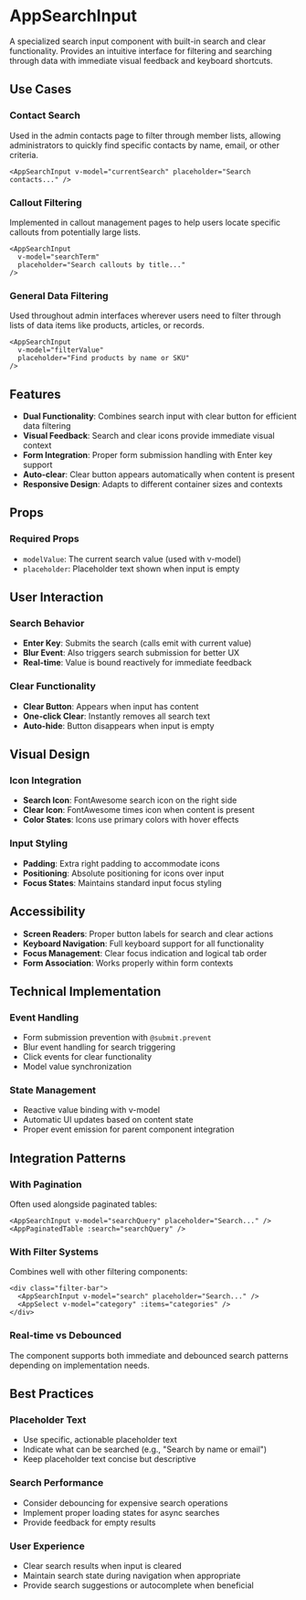# AppSearchInput

A specialized search input component with built-in search and clear functionality. Provides an intuitive interface for filtering and searching through data with immediate visual feedback and keyboard shortcuts.

## Use Cases

### Contact Search

Used in the admin contacts page to filter through member lists, allowing administrators to quickly find specific contacts by name, email, or other criteria.

```vue
<AppSearchInput v-model="currentSearch" placeholder="Search contacts..." />
```

### Callout Filtering

Implemented in callout management pages to help users locate specific callouts from potentially large lists.

```vue
<AppSearchInput
  v-model="searchTerm"
  placeholder="Search callouts by title..."
/>
```

### General Data Filtering

Used throughout admin interfaces wherever users need to filter through lists of data items like products, articles, or records.

```vue
<AppSearchInput
  v-model="filterValue"
  placeholder="Find products by name or SKU"
/>
```

## Features

- **Dual Functionality**: Combines search input with clear button for efficient data filtering
- **Visual Feedback**: Search and clear icons provide immediate visual context
- **Form Integration**: Proper form submission handling with Enter key support
- **Auto-clear**: Clear button appears automatically when content is present
- **Responsive Design**: Adapts to different container sizes and contexts

## Props

### Required Props

- `modelValue`: The current search value (used with v-model)
- `placeholder`: Placeholder text shown when input is empty

## User Interaction

### Search Behavior

- **Enter Key**: Submits the search (calls emit with current value)
- **Blur Event**: Also triggers search submission for better UX
- **Real-time**: Value is bound reactively for immediate feedback

### Clear Functionality

- **Clear Button**: Appears when input has content
- **One-click Clear**: Instantly removes all search text
- **Auto-hide**: Button disappears when input is empty

## Visual Design

### Icon Integration

- **Search Icon**: FontAwesome search icon on the right side
- **Clear Icon**: FontAwesome times icon when content is present
- **Color States**: Icons use primary colors with hover effects

### Input Styling

- **Padding**: Extra right padding to accommodate icons
- **Positioning**: Absolute positioning for icons over input
- **Focus States**: Maintains standard input focus styling

## Accessibility

- **Screen Readers**: Proper button labels for search and clear actions
- **Keyboard Navigation**: Full keyboard support for all functionality
- **Focus Management**: Clear focus indication and logical tab order
- **Form Association**: Works properly within form contexts

## Technical Implementation

### Event Handling

- Form submission prevention with `@submit.prevent`
- Blur event handling for search triggering
- Click events for clear functionality
- Model value synchronization

### State Management

- Reactive value binding with v-model
- Automatic UI updates based on content state
- Proper event emission for parent component integration

## Integration Patterns

### With Pagination

Often used alongside paginated tables:

```vue
<AppSearchInput v-model="searchQuery" placeholder="Search..." />
<AppPaginatedTable :search="searchQuery" />
```

### With Filter Systems

Combines well with other filtering components:

```vue
<div class="filter-bar">
  <AppSearchInput v-model="search" placeholder="Search..." />
  <AppSelect v-model="category" :items="categories" />
</div>
```

### Real-time vs Debounced

The component supports both immediate and debounced search patterns depending on implementation needs.

## Best Practices

### Placeholder Text

- Use specific, actionable placeholder text
- Indicate what can be searched (e.g., "Search by name or email")
- Keep placeholder text concise but descriptive

### Search Performance

- Consider debouncing for expensive search operations
- Implement proper loading states for async searches
- Provide feedback for empty results

### User Experience

- Clear search results when input is cleared
- Maintain search state during navigation when appropriate
- Provide search suggestions or autocomplete when beneficial
